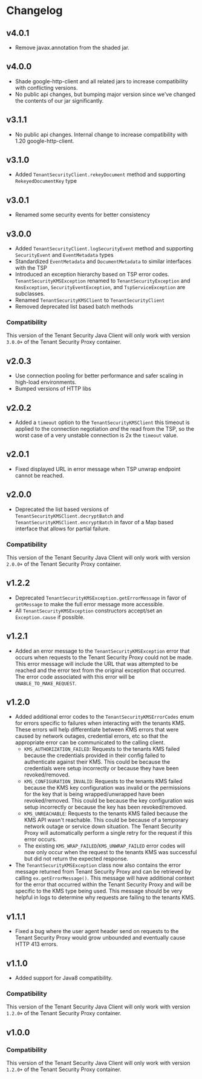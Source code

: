 # Changelog

## v4.0.1

- Remove javax.annotation from the shaded jar.

## v4.0.0

- Shade google-http-client and all related jars to increase compatibility with conflicting versions.
- No public api changes, but bumping major version since we've changed the contents of our jar significantly.

## v3.1.1

- No public api changes. Internal change to increase compatibility with 1.20 google-http-client.

## v3.1.0

- Added `TenantSecurityClient.rekeyDocument` method and supporting `RekeyedDocumentKey` type

## v3.0.1

- Renamed some security events for better consistency

## v3.0.0

- Added `TenantSecurityClient.logSecurityEvent` method and supporting `SecurityEvent` and `EventMetadata` types
- Standardized `EventMetadata` and `DocumentMetadata` to similar interfaces with the TSP
- Introduced an exception hierarchy based on TSP error codes. `TenantSecurityKMSException` renamed to `TenantSecurityException` and
  `KmsException`, `SecurityEventException`, and `TspServiceException` are subclasses.
- Renamed `TenantSecurityKMSClient` to `TenantSecurityClient`
- Removed deprecated list based batch methods

### Compatibility

This version of the Tenant Security Java Client will only work with version `3.0.0+` of the Tenant Security Proxy container.

## v2.0.3

- Use connection pooling for better performance and safer scaling in high-load environments.
- Bumped versions of HTTP libs

## v2.0.2

- Added a `timeout` option to the `TenantSecurityKMSClient` this timeout is applied to the connection negotiation _and_ the read from the TSP, so the worst case of a very unstable connection is 2x the `timeout` value.

## v2.0.1

- Fixed displayed URL in error message when TSP unwrap endpoint cannot be reached.

## v2.0.0

- Deprecated the list based versions of `TenantSecurityKMSClient.decryptBatch` and `TenantSecurityKMSClient.encryptBatch` in favor of a Map based interface that allows for partial failure.

### Compatibility

This version of the Tenant Security Java Client will only work with version `2.0.0+` of the Tenant Security Proxy container.

## v1.2.2

- Deprecated `TenantSecurityKMSException.getErrorMessage` in favor of `getMessage` to make the full error message more accessible.
- All `TenantSecurityKMSException` constructors accept/set an `Exception.cause` if possible.

## v1.2.1

- Added an error message to the `TenantSecurityKMSException` error that occurs when requests to the Tenant Security Proxy could not be made. This error message will include the URL that was attempted to be reached and the error text from the original exception that occurred. The error code associated with this error will be `UNABLE_TO_MAKE_REQUEST`.

## v1.2.0

- Added additional error codes to the `TenantSecurityKMSErrorCodes` enum for errors specific to failures when interacting with the tenants KMS. These errors will help differentiate between KMS errors that were caused by network outages, credential errors, etc so that the appropriate error can be communicated to the calling client.
  - `KMS_AUTHORIZATION_FAILED`: Requests to the tenants KMS failed because the credentials provided in their config failed to authenticate against their KMS. This could be because the credentials were setup incorrectly or because they have been revoked/removed.
  - `KMS_CONFIGURATION_INVALID`: Requests to the tenants KMS failed because the KMS key configuration was invalid or the permissions for the key that is being wrapped/unwrapped have been revoked/removed. This could be because the key configuration was setup incorrectly or because the key has been revoked/removed.
  - `KMS_UNREACHABLE`: Requests to the tenants KMS failed because the KMS API wasn't reachable. This could be because of a temporary network outage or service down situation. The Tenant Security Proxy will automatically perform a single retry for the request if this error occurs.
  - The existing `KMS_WRAP_FAILED`/`KMS_UNWRAP_FAILED` error codes will now only occur when the request to the tenants KMS was successful but did not return the expected response.
- The `TenantSecurityKMSException` class now also contains the error message returned from Tenant Security Proxy and can be retrieved by calling `ex.getErrorMessage()`. This message will have additional context for the error that occurred within the Tenant Security Proxy and will be specific to the KMS type being used. This message should be very helpful in logs to determine why requests are failing to the tenants KMS.

## v1.1.1

- Fixed a bug where the user agent header send on requests to the Tenant Security Proxy would grow unbounded and eventually cause HTTP 413 errors.

## v1.1.0

- Added support for Java8 compatibility.

### Compatibility

This version of the Tenant Security Java Client will only work with version `1.2.0+` of the Tenant Security Proxy container.

## v1.0.0

### Compatibility

This version of the Tenant Security Java Client will only work with version `1.2.0+` of the Tenant Security Proxy container.
